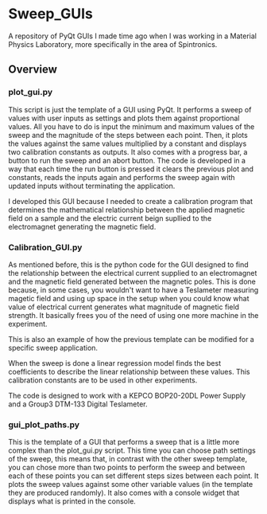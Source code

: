 # Sweep_GUIs
A repository of PyQt GUIs I made time ago when I was working in a Material Physics Laboratory, more specifically in the area of Spintronics.

## Overview

### plot_gui.py
This script is just the template of a GUI using PyQt. It performs a sweep of values with user inputs as settings and plots them against proportional values. All you have to do is input the minimum and maximum values of the sweep and the magnitude of the steps between each point. Then, it plots the values against the same values multiplied by a constant and displays two calibration constants as outputs. It also comes with a progress bar, a button to run the sweep and an abort button. The code is developed in a way that each time the run button is pressed it clears the previous plot and constants, reads the inputs again and performs the sweep again with updated inputs without terminating the application. 

I developed this GUI because I needed to create a calibration program that determines the mathematical relationship between the applied magnetic field on a sample and the electric current beign supllied to the electromagnet generating the magnetic field.

### Calibration_GUI.py
As mentioned before, this is the python code for the GUI designed to find the relationship between the electrical current supplied to an electromagnet and the magnetic field generated between the magnetic poles. This is done because, in some cases, you wouldn't want to have a Teslameter measuring magetic field and using up space in the setup when you could know what value of electrical current generates what magnitude of magnetic field strength. It basically frees you of the need of using one more machine in the experiment.

This is also an example of how the previous template can be modified for a specific sweep application.

When the sweep is done a linear regression model finds the best coefficients to describe the linear relationship between these values. This calibration constants are to be used in other experiments.

The code is designed to work with a KEPCO BOP20-20DL Power Supply and a Group3 DTM-133 Digital Teslameter.

### gui_plot_paths.py
This is the template of a GUI that performs a sweep that is a little more complex than the plot_gui.py script. This time you can choose path settings of the sweep, this means that, in contrast with the other sweep template, you can chose more than two points to perform the sweep and between each of these points you can set different steps sizes between each point. It plots the sweep values against some other variable values (in the template they are produced randomly). It also comes with a console widget that displays what is printed in the console.
